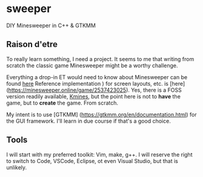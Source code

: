 # sweeper
DIY Minesweeper in C++ &amp; GTKMM
## Raison d'etre
To really learn something, I need a project.  It seems to me that writing
from scratch the classic game Minesweeper might be a worthy challenge.

Everything a drop-in ET would need to know about Minesweeper can be found
[here](https://en.wikipedia.org/wiki/Minesweeper_(video_game)) Reference implementation ) for screen layouts, etc. is [here] (https://minesweeper.online/game/2537423025).  Yes, there is a FOSS version readily available, [Kmines](https://apps.kde.org/kmines/), but the point here is not to **have** the game, but to **create** the game.  From scratch.

My intent is to use [GTKMM] (https://gtkmm.org/en/documentation.html) for the GUI framework.  I'll learn in due course if that's a good choice.

## Tools

I will start with my preferred toolkit: Vim, make, g++.  I will reserve the right to switch to Code, VSCode, Eclipse, ot even Visual Studio, but that is unlikely.
